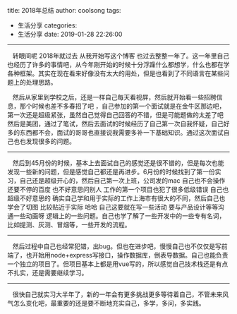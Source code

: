 title: 2018年总结
author: coolsong
tags:
  - 生活分享
categories:
  - 生活分享
date: 2019-01-28 22:26:00
---
&nbsp;&nbsp;&nbsp;转眼间呢 2018年就过去 从我开始写这个博客 也过去整整一年了。这一年里自己也经历了许多的事情吧，从今年刚开始的时候十分浮躁什么都想学，什么也都在学 各种框架。其实在现在看来好像没有太大的用处，但是也看到了不同语言在某些问题上的处理思路。
<!--more-->
&nbsp;&nbsp;&nbsp;然后从家里到学校之后，还是一样自己每天看视屏，然后就开始看一些招聘信息，那个时候也差不多春招了吧 ，自己参加的第一个面试就是在金牛区那边吧，第一次还是超级紧张，虽然自己觉得自己回答的不错，但是可能题做的太差了吧 然后是美团，通过了笔试，然后去面试的时候经历了自己第一次自我怀疑，自己好多的东西都不会，面试的哥哥也直接说我需要多补一下基础知识。通过这次面试自己也也发现很多的问题。
<HR>
&nbsp;&nbsp;&nbsp;然后到45月份的时候，基本上去面试自己的感觉还是很不错的，但是每次也能发现一些新的问题，但是感觉自己都还是再进步。6月份的时候找到了第一份实习，自己还是超级开心的，然后自己第一次上班，公司发的mac 自己也不会操作 还要不停的百度 也不好意思问别人 工作的第一个项目也犯了很多低级错误 自己也超级不好意思的 确实自己学和用于实际的工作上海市有很大的不同，然后自己也学会了切图 比较贴近于实际 哈哈 自己这要就在写一些活动 要与产品设计等等沟通一些动画呀 逻辑上的一些问题。自己也学了解了一些开发中的一些专有名词，比如提测、灰测、冒烟等，一些开发的流程。
<HR>
&nbsp;&nbsp;&nbsp;然后过程中自己也经常犯错，出bug。但也在进步吧，慢慢自己也不仅仅是写前端了，也开始用node+express写接口，操作数据库，倒表导数据。自己也能负责一个独立的项目了。但项目基本上都是用vue写的，所以感觉自己技术栈还是有点不扎实，还是需要继续学习。
<HR>
&nbsp;&nbsp;&nbsp;很快自己就实习大半年了，新的一年会有更多挑战更多等待着自己，不管未来风气怎么变化吧，最重要的还是要不断地充实自己，多学，多问，多实践。
